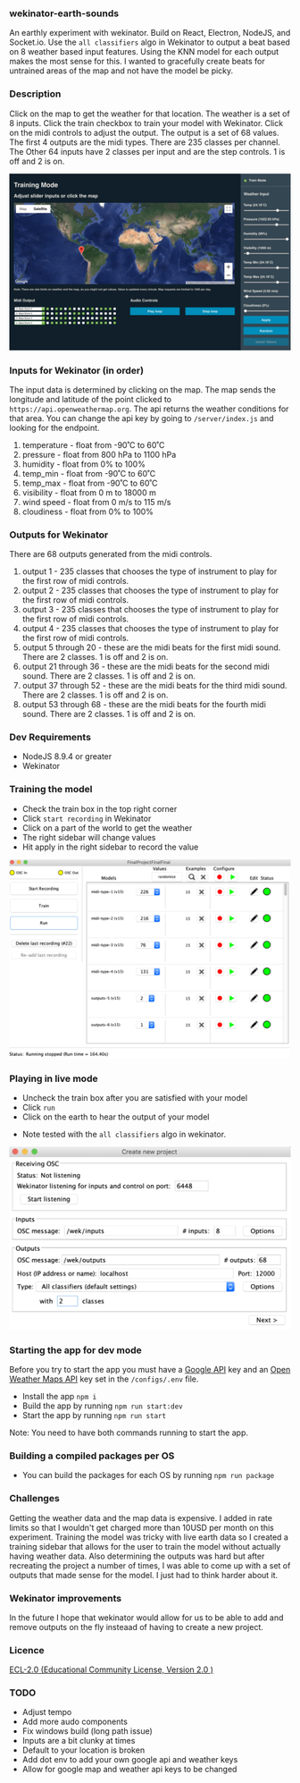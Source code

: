 ### wekinator-earth-sounds

An earthly experiment with wekinator. Build on React, Electron, NodeJS, and Socket.io. Use the `all classifiers` algo in Wekinator to output a beat based on 8 weather based input features. Using the KNN model for each output makes the most sense for this. I wanted to gracefully create beats for untrained areas of the map and not have the model be picky.

### Description

Click on the map to get the weather for that location. The weather is a set of 8 inputs. Click the train checkbox to train your model with Wekinator. Click on the midi controls to adjust the output. The output is a set of 68 values. The first 4 outputs are the midi types. There are 235 classes per channel. The Other 64 inputs have 2 classes per input and are the step controls. 1 is off and 2 is on.

![alt text](/icons/app-screenshot.png 'Working model')

### Inputs for Wekinator (in order)

The input data is determined by clicking on the map. The map sends the longitude and latitude of the point clicked to `https://api.openweathermap.org`. The api returns the weather conditions for that area. You can change the api key by going to `/server/index.js` and looking for the endpoint.

1. temperature - float from -90˚C to 60˚C
2. pressure - float from 800 hPa to 1100 hPa
3. humidity - float from 0% to 100%
4. temp_min - float from -90˚C to 60˚C
5. temp_max - float from -90˚C to 60˚C
6. visibility - float from 0 m to 18000 m
7. wind speed - float from 0 m/s to 115 m/s
8. cloudiness - float from 0% to 100%

### Outputs for Wekinator

There are 68 outputs generated from the midi controls.

1. output 1 - 235 classes that chooses the type of instrument to play for the first row of midi controls.
2. output 2 - 235 classes that chooses the type of instrument to play for the first row of midi controls.
3. output 3 - 235 classes that chooses the type of instrument to play for the first row of midi controls.
4. output 4 - 235 classes that chooses the type of instrument to play for the first row of midi controls.
5. output 5 through 20 - these are the midi beats for the first midi sound. There are 2 classes. 1 is off and 2 is on.
6. output 21 through 36 - these are the midi beats for the second midi sound. There are 2 classes. 1 is off and 2 is on.
7. output 37 through 52 - these are the midi beats for the third midi sound. There are 2 classes. 1 is off and 2 is on.
8. output 53 through 68 - these are the midi beats for the fourth midi sound. There are 2 classes. 1 is off and 2 is on.

### Dev Requirements

- NodeJS 8.9.4 or greater
- Wekinator

### Training the model

- Check the train box in the top right corner
- Click `start recording` in Wekinator
- Click on a part of the world to get the weather
- The right sidebar will change values
- Hit apply in the right sidebar to record the value

![alt text](/icons/model-example.png 'Working model')

### Playing in live mode

- Uncheck the train box after you are satisfied with your model
- Click `run`
- Click on the earth to hear the output of your model

* Note tested with the `all classifiers` algo in wekinator.

![alt text](/icons/setup.png 'setup model')

### Starting the app for dev mode

Before you try to start the app you must have a [Google API](https://developers.google.com/maps/documentation/javascript/get-api-key) key and an [Open Weather Maps API](https://openweathermap.org/appid) key set in the `/configs/.env` file.

- Install the app `npm i`
- Build the app by running `npm run start:dev`
- Start the app by running `npm run start`

Note: You need to have both commands running to start the app.

### Building a compiled packages per OS

- You can build the packages for each OS by running `npm run package`

### Challenges

Getting the weather data and the map data is expensive. I added in rate limits so that I wouldn't get charged more than 10USD per month on this experiment. Training the model was tricky with live earth data so I created a training sidebar that allows for the user to train the model without actually having weather data. Also determining the outputs was hard but after recreating the project a number of times, I was able to come up with a set of outputs that made sense for the model. I just had to think harder about it.

### Wekinator improvements

In the future I hope that wekinator would allow for us to be able to add and remove outputs on the fly insteaad of having to create a new project.

### Licence

[ECL-2.0 (Educational Community License, Version 2.0 )](LICENSE.md)

### TODO

- Adjust tempo
- Add more audo components
- Fix windows build (long path issue)
- Inputs are a bit clunky at times
- Default to your location is broken
- Add dot env to add your own google api and weather keys
- Allow for google map and weather api keys to be changed
